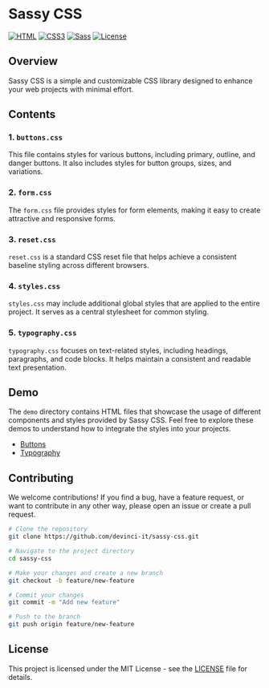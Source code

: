 # Sassy CSS

[![HTML](https://img.shields.io/badge/HTML-5-orange)](https://developer.mozilla.org/en-US/docs/Web/Guide/HTML/HTML5)
[![CSS3](https://img.shields.io/badge/CSS-3-blue)](https://developer.mozilla.org/en-US/docs/Web/CSS)
[![Sass](https://img.shields.io/badge/Sass-scss-pink)](https://sass-lang.com/)
[![License](https://img.shields.io/badge/License-MIT-green)](LICENSE.txt)


## Overview

Sassy CSS is a simple and customizable CSS library designed to enhance your web projects with minimal effort.


## Contents

### 1. `buttons.css`

This file contains styles for various buttons, including primary, outline, and danger buttons. It also includes styles for button groups, sizes, and variations.

### 2. `form.css`

The `form.css` file provides styles for form elements, making it easy to create attractive and responsive forms.

### 3. `reset.css`

`reset.css` is a standard CSS reset file that helps achieve a consistent baseline styling across different browsers.

### 4. `styles.css`

`styles.css` may include additional global styles that are applied to the entire project. It serves as a central stylesheet for common styling.

### 5. `typography.css`

`typography.css` focuses on text-related styles, including headings, paragraphs, and code blocks. It helps maintain a consistent and readable text presentation.

## Demo

The `demo` directory contains HTML files that showcase the usage of different components and styles provided by Sassy CSS. Feel free to explore these demos to understand how to integrate the styles into your projects.
- [Buttons](https://devinci-it.github.io/sassy-css/css/demo/button.html)
- [Typography](https://devinci-it.github.io/sassy-css/css/demo/typography.html)
## Contributing

We welcome contributions! If you find a bug, have a feature request, or want to contribute in any other way, please open an issue or create a pull request.

```bash
# Clone the repository
git clone https://github.com/devinci-it/sassy-css.git

# Navigate to the project directory
cd sassy-css

# Make your changes and create a new branch
git checkout -b feature/new-feature

# Commit your changes
git commit -m "Add new feature"

# Push to the branch
git push origin feature/new-feature

```

## License

This project is licensed under the MIT License - see the [LICENSE](LICENSE.txt) file for details.


